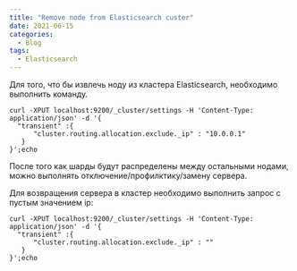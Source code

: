```yaml
---
title: "Remove node from Elasticsearch custer"
date: 2021-06-15
categories:
  - Blog
tags:
  - Elasticsearch
---
```

Для того, что бы извлечь ноду из кластера Elasticsearch, необходимо выполнить команду.
```
curl -XPUT localhost:9200/_cluster/settings -H 'Content-Type: application/json' -d '{
  "transient" :{
      "cluster.routing.allocation.exclude._ip" : "10.0.0.1"
   }
}';echo
```

После того как шарды будут распределены между остальными нодами, можно выполнять отключение/профилктику/замену сервера. 

Для возвращения сервера в кластер необходимо выполнить запрос с пустым значением ip:

```
curl -XPUT localhost:9200/_cluster/settings -H 'Content-Type: application/json' -d '{
  "transient" :{
      "cluster.routing.allocation.exclude._ip" : ""
   }
}';echo
```
